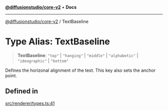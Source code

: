 [**@diffusionstudio/core-v2**](../README.md) • **Docs**

***

[@diffusionstudio/core-v2](../globals.md) / TextBaseline

# Type Alias: TextBaseline

> **TextBaseline**: `"top"` \| `"hanging"` \| `"middle"` \| `"alphabetic"` \| `"ideographic"` \| `"bottom"`

Defines the horizonal alignment of the text.
This key also sets the anchor point.

## Defined in

[src/renderer/types.ts:41](https://github.com/diffusionstudio/core-v2/blob/ce69ef92917fd6c7f2f6e872cf6c87954dee9b56/src/renderer/types.ts#L41)
